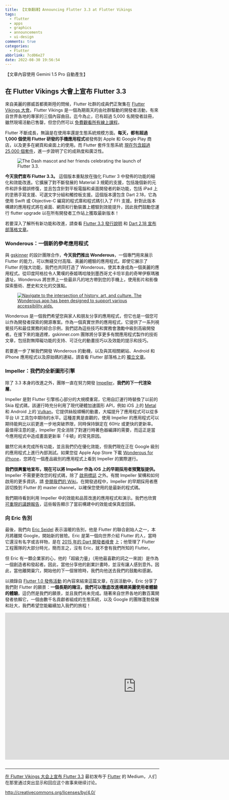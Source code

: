 ```yaml
---
title: 【文章翻譯】Announcing Flutter 3.3 at Flutter Vikings
tags:
  - flutter
  - apps
  - graphics
  - announcements
  - ui-design
comments: true
categories:
  - Flutter
abbrlink: 7cd06e27
date: 2022-08-30 19:56:54
---
```


【文章內容使用 Gemini 1.5 Pro 自動產生】

## 在 Flutter Vikings 大會上宣布 Flutter 3.3

來自美麗的挪威首都奧斯陸的問候，Flutter 社群的成員們正聚集在 [Flutter Vikings 大會](https://fluttervikings.com/)。Flutter Vikings 是一個為期兩天的由社群驅動的開發者活動，有來自世界各地的專家的三個內容曲目。迄今為止，已有超過 5,000 名開發者註冊，雖然現場活動已售罄，但您仍然可以 [免費觀看所有線上課程](https://www.youtube.com/playlist?list=PL4dBIh1xps-EWXK28Qn9kiLK9-eXyqKLX)。

Flutter 不斷成長，無論是在使用率還是生態系統規模方面。**每天，都有超過 1,000 個使用 Flutter 研發的手機應用程式**被發佈到 Apple 和 Google Play 商店，以及更多在網頁和桌面上的使用。而 Flutter 套件生態系統 [現在包含超過 25,000 個套件](https://pub.dev/packages?q=sdk%3Aflutter)，進一步證明了它的成熟度和廣泛性。

<figure>
<img alt="The Dash mascot and her friends celebrating the launch of Flutter 3.3." src="https://cdn-images-1.medium.com/max/1024/0*bDz2chibrm3B6QZE" />
</figure>

**今天我們宣布 Flutter 3.3。** 這個版本重點放在強化 Flutter 3 中發佈的功能的細化和效能改進。它擴展了對不斷發展的 Material 3 規範的支援，包括幾個新的元件和許多錯誤修復，並且包含針對平板電腦和桌面開發者的新功能，包括 iPad 上的塗鴉手寫支援、可選文字分組和觸控板支援。這個版本還包含 Dart 2.18，它為使用 Swift 或 Objective-C 編寫的程式庫和程式碼引入了 FFI 支援。針對此版本構建的應用程式將在桌面、網頁和行動裝置上體驗到效能提升，因此我們鼓勵您運行 flutter upgrade 以在所有開發者工作站上獲取最新版本！

若要深入了解所有新功能和改進，請查看 [Flutter 3.3 發行說明](https://medium.com/flutter/whats-new-in-flutter-3-3-893c7b9af1ff) 和 [Dart 2.18 宣布部落格文章](https://medium.com/dartlang/dart-2-18-f4b3101f146c)。

### Wonderous：一個新的參考應用程式

與 [gskinner](https://gskinner.com/) 的設計團隊合作，**今天我們推出 Wonderous**，一個專門用來展示 Flutter 的能力，可以無縫交付高階、美麗的體驗的應用程式。即使它展示了 Flutter 的強大功能，我們也共同打造了 Wonderous，使其本身成為一個美麗的應用程式。從印度阿格拉令人驚嘆的泰姬瑪哈陵到墨西哥尤卡坦半島的奇琴伊察瑪雅遺址，Wonderous 將世界上一些最非凡的地方帶到您的手機上，使用影片和影像探索藝術、歷史和文化的交匯點。

<figure>
<a href="https://wonderous.app"><img alt="Navigate to the intersection of history, art, and culture. The Wonderous app has been designed to support various accessibility aids." src="https://cdn-images-1.medium.com/max/1024/0*La9LUctqdub-CvsS" /></a>
</figure>

Wonderous 是一個我們希望您與家人和朋友分享的應用程式，但它也是一個您可以作為開發者探索的開源專案。作為一個真實世界的應用程式，它提供了一系列視覺技巧和最佳實務的綜合示例，我們認為這些技巧和實務會激勵中級到高級開發者。在接下來的幾週裡，gskinner.com 團隊將分享更多有關應用程式製作的技術文章，包括對無障礙功能的支持、可泛化的動畫技巧以及效能的提示和技巧。

若要進一步了解我們開發 Wonderous 的動機，以及與其相關網站、Android 和 iPhone 應用程式以及原始碼的連結，請查看 Flutter 部落格上的 [獨立文章](https://medium.com/flutter/wonderous-explore-the-world-with-flutter-f43cce052e1)。

### Impeller：我們的全新圖形引擎

除了 3.3 本身的改進之外，團隊一直在努力開發 [Impeller](https://github.com/flutter/engine/tree/main/impeller)，**我們的下一代渲染層**。

Impeller 是對 Flutter 引擎核心部分的大規模重寫，它用自訂運行時替換了以前的 Skia 程式碼，該運行時充分利用了現代硬體加速圖形 API，例如 iOS 上的 [Metal](https://developer.apple.com/metal/) 和 Android 上的 [Vulkan](https://developer.android.com/ndk/guides/graphics)。它提供絲般順暢的動畫，大幅提升了應用程式可以從多平台 UI 工具包中期待的水平。這種差異是直觀的，使用 Impeller 的應用程式可以期待能夠比以前更進一步地突破界限，同時保持鎖定在 60Hz 或更快的更新率。最值得注意的是，Impeller 完全消除了對運行時著色器編譯的需要，而這正是當今應用程式中造成畫面更新率「卡頓」的常見原因。

雖然它尚未完成所有功能，並且我們仍在優化效能，但我們現在正在 Google 級別的應用程式上進行內部測試。如果您從 Apple App Store 下載 [Wonderous for iPhone](https://apps.apple.com/us/app/wonderous/id1612491897)，您將在一個產品級別的應用程式上看到 Impeller 的實際運行。

**我們很興奮地宣布，現在可以將 Impeller 作為 iOS 上的早期採用者預覽版提供。** Impeller 不需要更改您的程式碼，除了 [啟用標誌](https://github.com/flutter/flutter/wiki/Impeller) 之外。有關 Impeller 架構和如何啟用的更多資訊，請 [參閱我們的 Wiki](https://github.com/flutter/flutter/wiki/Impeller)。在開發過程中，Impeller 的早期採用者應該切換到 Flutter 的 master channel，以確保您使用的是最新的程式碼。

我們期待看到利用 Impeller 中的效能和品質改進的應用程式和演示。我們也欣賞 [可重現的議題報告](https://github.com/flutter/flutter/issues/new?assignees=&labels=created+via+performance+template&labels=impeller&template=4_performance_others.md&title=[Impeller])，這些報告顯示了當前構建中的效能或保真度回歸。

### 向 Eric 告別

最後，我們向 [Eric Seidel](https://twitter.com/_eseidel?lang=en) 表示溫暖的告別，他是 Flutter 的聯合創始人之一，本月將離開 Google，開始新的冒險。Eric 是第一個向世界介紹 Flutter 的人，當時它還沒有名字或吉祥物，是在 [2015 年的 Dart 開發者峰會](https://www.youtube.com/watch?v=PnIWl33YMwA) 上；他管理了 Flutter 工程團隊的大部分時光，簡而言之，沒有 Eric，就不會有我們所知的 Flutter。

但 Eric 有一顆企業家的心，他的「超級力量」（用他最喜歡的詞之一來說）是作為一個創造者和發起者。因此，當他分享他的創業計畫時，並沒有讓人感到意外。因此，當他離開巢穴，開始他的下一個冒險時，我們向他送去我們的鼓勵和感謝。

以摘錄自 [Flutter 1.0 發佈活動](https://developers.google.com/events/flutter-live) 的內容來結束這篇文章，在該活動中，Eric 分享了我們對 Flutter 的願景：**一個長期的賭注，我們可以徹底改進構建美麗使用者體驗的體驗**。這仍然是我們的願景，並且我們尚未完成。隨著來自世界各地的數百萬開發者依賴它，一個由數千名貢獻者組成的生態系統，以及 Google 的團隊蓬勃發展和壯大，我們希望您能繼續加入我們的旅程！

<iframe src="https://cdn.embedly.com/widgets/media.html?src=https%3A%2F%2Fwww.youtube.com%2Fembed%2F5SZZfpkVhwk%3Fstart%3D403&amp;display_name=YouTube&amp;url=https%3A%2F%2Fwww.youtube.com%2Fwatch%3Fv%3D5SZZfpkVhwk&amp;image=http%3A%2F%2Fi.ytimg.com%2Fvi%2F5SZZfpkVhwk%2Fhqdefault.jpg&amp;key=a19fcc184b9711e1b4764040d3dc5c07&amp;type=text%2Fhtml&amp;schema=youtube" width="854" height="480" frameborder="0" scrolling="no"><a href="https://medium.com/media/4a902e30c8f3f4bb1284c251c0c2ad4d/href">https://medium.com/media/4a902e30c8f3f4bb1284c251c0c2ad4d/href</a></iframe>

<img src="https://medium.com/_/stat?event=post.clientViewed&referrerSource=full_rss&postId=6f213e068793" width="1" height="1" alt=""><hr><p><a href="https://medium.com/flutter/announcing-flutter-3-3-at-flutter-vikings-6f213e068793">在 Flutter Vikings 大会上宣布 Flutter 3.3</a> 最初发布于 <a href="https://medium.com/flutter">Flutter</a> 的 Medium，人们在那里通过突出显示和回应这个故事来继续讨论。</p>


http://creativecommons.org/licenses/by/4.0/